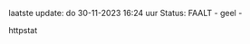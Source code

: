 laatste update: 
do 30-11-2023 16:24   uur 
Status: FAALT - geel - 
<div class="service Y">httpstat</div>